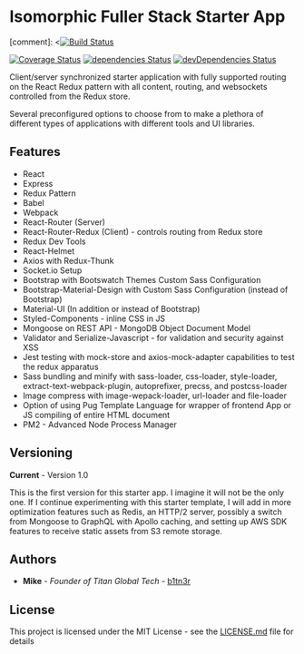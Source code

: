 # Isomorphic Fuller Stack Starter App


[comment]: <[![Build Status](https://travis-ci.org/b1tn3r/fuller-stack-boilerplate.svg?branch=master)](https://travis-ci.org/b1tn3r/fuller-stack-starter-app)
>
[![Coverage Status](https://img.shields.io/coveralls/b1tn3r/fuller-stack-starter-app.svg?style=flat-square)](https://coveralls.io/github/b1tn3r/fuller-stack-starter-app?branch=master)
[![dependencies Status](https://david-dm.org/b1tn3r/fuller-stack-starter-app/status.svg)](https://david-dm.org/b1tn3r/fuller-stack-starter-app)
[![devDependencies Status](https://david-dm.org/b1tn3r/fuller-stack-starter-app/dev-status.svg)](https://david-dm.org/b1tn3r/fuller-stack-starter-app?type=dev)


Client/server synchronized starter application with fully supported routing on the React Redux pattern with all content, routing, and websockets controlled from the Redux store.

Several preconfigured options to choose from to make a plethora of different types of applications with different tools and UI libraries.

## Features

* React
* Express
* Redux Pattern
* Babel
* Webpack
* React-Router (Server)
* React-Router-Redux (Client) - controls routing from Redux store
* Redux Dev Tools
* React-Helmet
* Axios with Redux-Thunk
* Socket.io Setup
* Bootstrap with Bootswatch Themes Custom Sass Configuration
* Bootstrap-Material-Design with Custom Sass Configuration (instead of Bootstrap)
* Material-UI (In addition or instead of Bootstrap)
* Styled-Components - inline CSS in JS
* Mongoose on REST API - MongoDB Object Document Model
* Validator and Serialize-Javascript - for validation and security against XSS
* Jest testing with mock-store and axios-mock-adapter capabilities to test the redux apparatus
* Sass bundling and minify with sass-loader, css-loader, style-loader, extract-text-webpack-plugin, autoprefixer, precss, and postcss-loader
* Image compress with image-wepack-loader, url-loader and file-loader
* Option of using Pug Template Language for wrapper of frontend App or JS compiling of entire HTML document
* PM2 - Advanced Node Process Manager


## Versioning

**Current** - Version 1.0

This is the first version for this starter app. I imagine it will not be the only one. If I continue experimenting with this starter template, I will add in more optimization features such as Redis, an HTTP/2 server, possibly a switch from Mongoose to GraphQL with Apollo caching, and setting up AWS SDK features to receive static assets from S3 remote storage.


## Authors

* **Mike** - *Founder of Titan Global Tech* - [b1tn3r](https://github.com/b1tn3r)


## License

This project is licensed under the MIT License - see the [LICENSE.md](LICENSE.md) file for details


